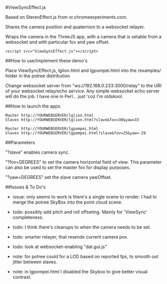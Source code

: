 #ViewSyncEffect.js 

Based on StereoEffect.js from vr.chromeexperiments.com.

Shares the camera position and quaternion to a websocket relayer.

Wraps the camera in the ThreeJS app, with a camera that is setable from a websocket and with particular fov and yaw offset.

`<script src="ViewSyncEffect.js"></script>`

##How to use/implement these demo's

Place ViewSyncEffect.js, lglion.html and lgpompei.html into the /examples/ folder in the potree distribution

Change websocket server from "ws://192.168.0.233:3000/relay" to the URI of your websocket relay/echo service.
Any simple websocket echo server will do the job. I have one in Perl... just 'coz I'm oldskool.

##How to launch the apps

```
Master http://YOURWEBSERVER/lglion.html
Slaves http://YOURWEBSERVER/lglion.html?slave&fov=30&yaw=33

Master http://YOURWEBSERVER/lgpompei.html
Slaves http://YOURWEBSERVER/lgpompei.html?slave&fov=25&yaw=-29
```

##Parameters

"?slave" enables camera sync.

"?fov=DEGREES" to set the camera horizontal field of view. This parameter can also be used to set the master fov for display purposes.

"?yaw=DEGREES" set the slave camera yawOffset.

##Issues & To Do's

* issue: only seems to work is there's a single scene to render. I had to merge the potree SkyBox into the point cloud scene.

* todo: possibly add pitch and roll offseting. Mainly for 'ViewSync' completeness.

* todo: I think there's cleanups to when the camera needs to be set.

* todo: smarter relayer, that resends current camera pov.

* todo: look at websocket-enabling "dat.gui.js"

* note: for potree could for a LOD based on reported fps, to smooth out jitter between slaves.

* note: in lgpompei.html I disabled the Skybox to give better visual contrast.
